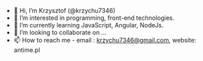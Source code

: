 - 👋 Hi, I’m Krzysztof (@krzychu7346) 
- 👀 I’m interested in programming, front-end technologies.
- 🌱 I’m currently learning JavaScript, Angular, NodeJs.
- 💞️ I’m looking to collaborate on ...
- 📫 How to reach me - email : krzychu7346@gmail.com, website: antime.pl

<!---
krzychu7346/krzychu7346 is a ✨ special ✨ repository because its `README.md` (this file) appears on your GitHub profile.
You can click the Preview link to take a look at your changes.
--->
